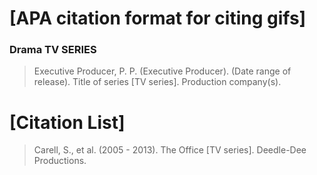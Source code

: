 # [APA citation format for citing gifs] 
### Drama TV SERIES
> Executive Producer, P. P. (Executive Producer). (Date range of release). Title of series [TV series]. Production company(s).



# [Citation List]
> Carell, S., et al. (2005 - 2013). The Office [TV series]. Deedle-Dee Productions.
